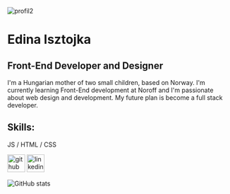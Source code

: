 ![profil2](https://user-images.githubusercontent.com/52853951/205633934-695ebdf6-fae8-4396-a2d3-62e12bd023bb.png)


# Edina Isztojka
## Front-End Developer and Designer

I'm a Hungarian mother of two small children, based on Norway. I'm currently learning Front-End development at Noroff and I'm passionate about web design and development. My future plan is become a full stack developer.

## Skills: 
JS / HTML / CSS 



[<img src='https://cdn.jsdelivr.net/npm/simple-icons@3.0.1/icons/github.svg' alt='github' height='40'>](https://github.com/edinanorge)  [<img src='https://cdn.jsdelivr.net/npm/simple-icons@3.0.1/icons/linkedin.svg' alt='linkedin' height='40'>](https://linkedin.com/in/edina-i-42228317b)  

![GitHub stats](https://github-readme-stats.vercel.app/api?username=edinanorge&show_icons=true)  
